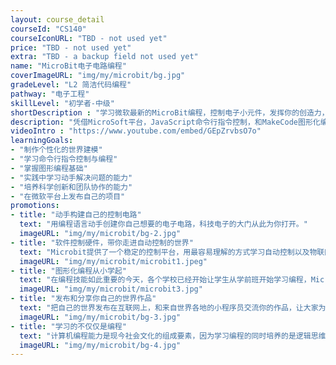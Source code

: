 ```yaml
---
layout: course_detail
courseId: "CS140"
courseIconURL: "TBD - not used yet"
price: "TBD - not used yet"
extra: "TBD - a backup field not used yet"
name: "MicroBit电子电路编程"
coverImageURL: "img/my/microbit/bg.jpg"
gradeLevel: "L2 简洁代码编程"
pathway: "电子工程"
skillLevel: "初学者-中级"
shortDescription : "学习微软最新的MicroBit编程，控制电子小元件，发挥你的创造力，体验编程的神奇"
description: "凭借MicroSoft平台，JavaScript命令行指令控制，和MakeCode图形化编程平台，循序渐进的把孩子逐步带入电子编程世界。"
videoIntro : "https://www.youtube.com/embed/GEpZrvbsO7o"
learningGoals:
- "制作个性化的世界建模"
- "学习命令行指令控制与编程"
- "掌握图形编程基础"
- "实践中学习动手解决问题的能力"
- "培养科学创新和团队协作的能力"
- "在微软平台上发布自己的项目"
promotions:
- title: "动手构建自己的控制电路"
  text: "用编程语言动手创建你自己想要的电子电路，科技电子的大门从此为你打开。"
  imageURL: "img/my/microbit/bg-2.jpg"
- title: "软件控制硬件，带你走进自动控制的世界"
  text: "Microbit提供了一个稳定的控制平台，用最容易理解的方式学习自动控制以及物联网基础"
  imageURL: "img/my/microbit/microbit1.jpeg"
- title: "图形化编程从小学起"
  text: "在编程技能如此重要的今天，各个学校已经开始让学生从学前班开始学习编程，MicroSoft编程平台让这个目标成为现实。"
  imageURL: "img/my/microbit/microbit3.jpg"
- title: "发布和分享你自己的世界作品"
  text: "把自己的世界发布在互联网上，和来自世界各地的小程序员交流你的作品，让大家为你的创意点赞！说不定你就是下一个“网路红人”。"
  imageURL: "img/my/microbit/bg-3.jpg"
- title: "学习的不仅仅是编程"
  text: "计算机编程能力是现今社会文化的组成要素，因为学习编程的同时培养的是逻辑思维、计算能力、创新和想象力。孩子们在编程解决问题的同时，同时得到的是信心！"
  imageURL: "img/my/microbit/bg-4.jpg"
---
```

